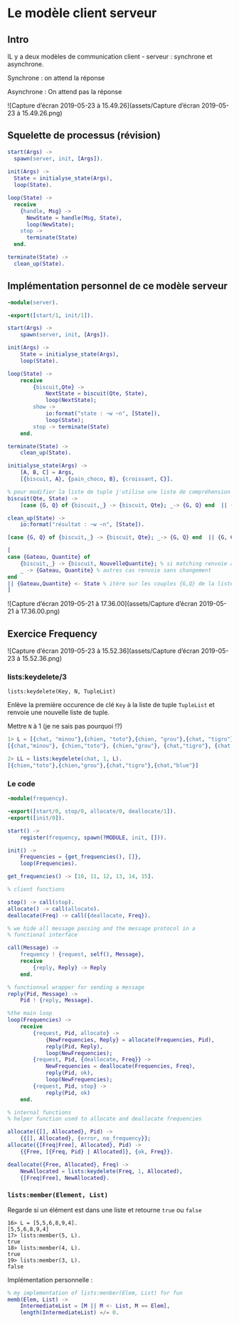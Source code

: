 # Le modèle client serveur

## Intro

IL y a deux modèles de communication client - serveur : synchrone et asynchrone.

Synchrone : on attend la réponse

Asynchrone : On attend pas la réponse

![Capture d’écran 2019-05-23 à 15.49.26](assets/Capture d’écran 2019-05-23 à 15.49.26.png)

## Squelette de processus (révision)

```erlang
start(Args) ->
  spawn(server, init, [Args]).
              
init(Args) ->
  State = initialyse_state(Args),
  loop(State).

loop(State) ->
  receive
    {handle, Msg} ->
      NewState = handle(Msg, State),
      loop(NewState);
    stop ->
      terminate(State)
  end.

terminate(State) ->
  clean_up(State).
```

## Implémentation personnel de ce modèle serveur

```erlang
-module(server).

-export([start/1, init/1]).

start(Args) ->
    spawn(server, init, [Args]).

init(Args) ->
    State = initialyse_state(Args),
    loop(State).

loop(State) ->
    receive
        {biscuit,Qte} ->
            NextState = biscuit(Qte, State),
            loop(NextState);
        show -> 
            io:format("state : ~w ~n", [State]),
            loop(State);
        stop -> terminate(State)
    end.

terminate(State) ->
    clean_up(State).

initialyse_state(Args) ->
    [A, B, C] = Args,
    [{biscuit, A}, {pain_choco, B}, {croissant, C}].

% pour modifier la liste de tuple j'utilise une liste de compréhension avec un case
biscuit(Qte, State) ->
    [case {G, Q} of {biscuit,_} -> {biscuit, Qte}; _-> {G, Q} end  || {G, Q} <- State].

clean_up(State) ->
    io:format("résultat : ~w ~n", [State]).
```

```erlang
[case {G, Q} of {biscuit,_} -> {biscuit, Qte}; _-> {G, Q} end  || {G, Q} <- State]

[
case {Gateau, Quantite} of
	{biscuit,_} -> {biscuit, NouvelleQuantite}; % si matching renvoie avec la nouvelle Qté
	_ -> {Gateau, Quantite} % autres cas renvoie sans changement
end
|| {Gateau,Quantite} <- State % itère sur les couples {G,Q} de la liste State
]
```

![Capture d’écran 2019-05-21 à 17.36.00](assets/Capture d’écran 2019-05-21 à 17.36.00.png)

## Exercice Frequency

![Capture d’écran 2019-05-23 à 15.52.36](assets/Capture d’écran 2019-05-23 à 15.52.36.png)

### lists:keydelete/3

`lists:keydelete(Key, N, TupleList)`

Enlève la première occurence de clé `Key` à la liste de tuple `TupleList` et renvoie une nouvelle liste de tuple.

Mettre `N` à 1 (je ne sais pas pourquoi !?)

```erlang
1> L = [{chat, "minou"},{chien, "toto"},{chien, "grou"},{chat, "tigro"},{chat, "blue"}].
[{chat,"minou"}, {chien,"toto"}, {chien,"grou"}, {chat,"tigro"}, {chat,"blue"}]

2> LL = lists:keydelete(chat, 1, L).
[{chien,"toto"},{chien,"grou"},{chat,"tigro"},{chat,"blue"}]
```

### Le code

```erlang
-module(frequency).

-export([start/0, stop/0, allocate/0, deallocate/1]).
-export([init/0]).

start() ->
    register(frequency, spawn(?MODULE, init, [])).

init() ->
    Frequencies = {get_frequencies(), []},
    loop(Frequencies).

get_frequencies() -> [10, 11, 12, 13, 14, 15].

% client functions

stop() -> call(stop).
allocate() -> call(allocate).
deallocate(Freq) -> call({deallocate, Freq}).

% we hide all message passing and the message protocol in a
% functional interface

call(Message) ->
    frequency ! {request, self(), Message},
    receive
        {reply, Reply} -> Reply
    end.

% functionnal wrapper for sending a message
reply(Pid, Message) ->
    Pid ! {reply, Message}.

%the main loop
loop(Frequencies) ->
    receive
        {request, Pid, allocate} ->
            {NewFrequencies, Reply} = allocate(Frequencies, Pid),
            reply(Pid, Reply),
            loop(NewFrequencies);
        {request, Pid, {deallocate, Freq}} ->
            NewFrequencies = deallocate(Frequencies, Freq),
            reply(Pid, ok),
            loop(NewFrequencies);
        {request, Pid, stop} ->
            reply(Pid, ok)
    end.

% internal functions
% helper function used to allocate and deallocate frequencies

allocate({[], Allocated}, Pid) ->
    {{[], Allocated}, {error, no_frequency}};
allocate({[Freq|Free], Allocated}, Pid) ->
    {{Free, [{Freq, Pid} | Allocated]}, {ok, Freq}}.

deallocate({Free, Allocated}, Freq) ->
    NewAllocated = lists:keydelete(Freq, 1, Allocated),
    {[Freq|Free], NewAllocated}.
```

### `lists:member(Element, List)`

Regarde si un élément est dans une liste et retourne `true` ou `false`

```
16> L = [5,5,6,8,9,4].
[5,5,6,8,9,4]
17> lists:member(5, L).
true
18> lists:member(4, L).
true
19> lists:member(3, L).
false
```

Implémentation personnelle :

```erlang
% my implementation of lists:menber(Elem, List) for fun
memb(Elem, List) ->
    IntermediateList = [M || M <- List, M == Elem],
    length(IntermediateList) =/= 0.
```

